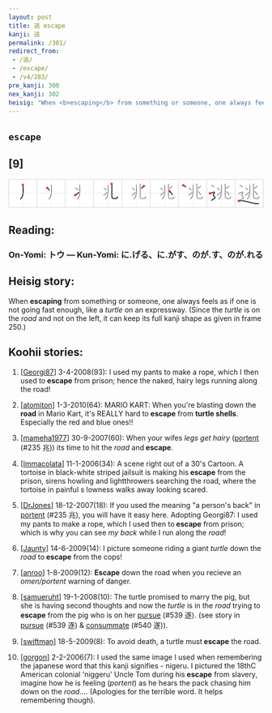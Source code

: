 ```yaml
---
layout: post
title: 逃 escape
kanji: 逃
permalink: /301/
redirect_from:
 - /逃/
 - /escape/
 - /v4/283/
pre_kanji: 300
nex_kanji: 302
heisig: "When <b>escaping</b> from something or someone, one always feels as if one is not going fast enough, like a <i>turtle</i> on an expressway. (Since the <i>turtle</i> is on the <i>road</i> and not on the left, it can keep its full kanji shape as given in frame 250.)"
---
```


## `escape`

## [9]

<div class="stroke"><img src="../images/E98083.png" /></div>

## Reading:

### On-Yomi: トウ &mdash; Kun-Yomi: に.げる、に.がす、のが.す、のが.れる

## Heisig story:

When <b>escaping</b> from something or someone, one always feels as if one is not going fast enough, like a <i>turtle</i> on an expressway. (Since the <i>turtle</i> is on the <i>road</i> and not on the left, it can keep its full kanji shape as given in frame 250.)

## Koohii stories:

1) [<a href="http://kanji.koohii.com/profile/Georgi87">Georgi87</a>] 3-4-2008(93): I used my pants to make a rope, which I then used to<strong> escape</strong> from prison; hence the naked, hairy legs running along the road!

2) [<a href="http://kanji.koohii.com/profile/atomiton">atomiton</a>] 1-3-2010(64): MARIO KART: When you&#039;re blasting down the <strong>road</strong> in Mario Kart, it&#039;s REALLY hard to<strong> escape</strong> from <strong>turtle shells</strong>. Especially the red and blue ones!!

3) [<a href="http://kanji.koohii.com/profile/mameha1977">mameha1977</a>] 30-9-2007(60): When your wifes <em>legs get hairy</em> (<a href="../v4/235">portent</a> (#235 兆)) its time to hit the <em>road</em> and<strong> escape</strong>.

4) [<a href="http://kanji.koohii.com/profile/Immacolata">Immacolata</a>] 11-1-2006(34): A scene right out of a 30&#039;s Cartoon. A tortoise in black-white striped jailsuit is making his<strong> escape</strong> from the prison, sirens howling and lightthrowers searching the road, where the tortoise in painful s lowness walks away looking scared.

5) [<a href="http://kanji.koohii.com/profile/DrJones">DrJones</a>] 18-12-2007(18): If you used the meaning &quot;a person&#039;s back&quot; in <a href="../v4/235">portent</a> (#235 兆), you will have it easy here. Adopting Georgi87: I used my pants to make a rope, which I used then to<strong> escape</strong> from prison; which is why you can see <em>my back</em> while I run along the <em>road</em>!

6) [<a href="http://kanji.koohii.com/profile/Jaunty">Jaunty</a>] 14-6-2009(14): I picture someone riding a giant <em>turtle</em> down the <em>road</em> to<strong> escape</strong> from the cops!

7) [<a href="http://kanji.koohii.com/profile/anroo">anroo</a>] 1-8-2009(12): <strong>Escape</strong> down the road when you recieve an <em>omen/portent</em> warning of danger.

8) [<a href="http://kanji.koohii.com/profile/samueruht">samueruht</a>] 19-1-2008(10): The turtle promised to marry the pig, but she is having second thoughts and now the <em>turtle</em> is in the <em>road</em> trying to<strong> escape</strong> from the pig who is on her <a href="../v4/539">pursue</a> (#539 逐). (see story in <a href="../v4/539">pursue</a> (#539 逐) &amp; <a href="../v4/540">consummate</a> (#540 遂)).

9) [<a href="http://kanji.koohii.com/profile/swiftman">swiftman</a>] 18-5-2009(8): To avoid death, a turtle must<strong> escape</strong> the road.

10) [<a href="http://kanji.koohii.com/profile/gorgon">gorgon</a>] 2-2-2006(7): I used the same image I used when remembering the japanese word that this kanji signifies - nigeru. I pictured the 18thC American colonial &#039;niggeru&#039; Uncle Tom during his<strong> escape</strong> from slavery, imagine how he is feeling (<em>portent</em>) as he hears the pack chasing him down on the <em>road</em>.... (Apologies for the terrible word. It helps remembering though).
